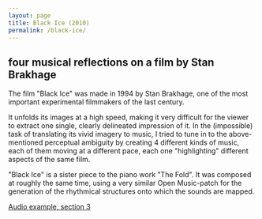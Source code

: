 ```yaml
---
layout: page
title: Black Ice (2010)
permalink: /black-ice/
---
```


four musical reflections on a film by Stan Brakhage
---

The film "Black Ice" was made in 1994 by Stan Brakhage, one of the most important experimental filmmakers of the last century. 

It unfolds its images at a high speed, making it very difficult for the viewer to extract one single, clearly delineated impression of it. In the (impossible) task of translating its vivid imagery to music, I tried to tune in to the above-mentioned perceptual ambiguity by creating 4 different kinds of music, each of them moving at a different pace, each one "highlighting" different aspects of the same film. 

"Black Ice" is a sister piece to the piano work "The Fold". It was composed at roughly the same time, using a very similar Open Music-patch for the generation of the rhythmical structures onto which the sounds are mapped.

[Audio example, section 3](https://dl.dropboxusercontent.com/u/4328598/fredrik_wallberg_selected_works/black_ice_3.wav)